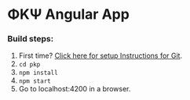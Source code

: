 # ΦΚΨ Angular App

### Build steps:

1. First time? [Click here for setup Instructions for Git](https://drive.google.com/drive/folders/1pM6IboEdxlGjwRcwR3oFhOR6EHM5LSya?usp=sharing).
1. `cd pkp`
1. `npm install`
1. `npm start`
1. Go to localhost:4200 in a browser.
